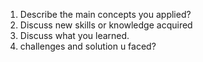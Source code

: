 1. Describe the main concepts you applied?
2. Discuss new skills or knowledge acquired 
3. Discuss what you learned.
4. challenges and solution u faced?